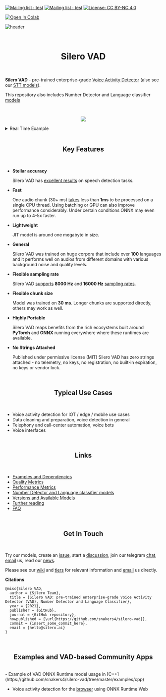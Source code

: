 [![Mailing list : test](http://img.shields.io/badge/Email-gray.svg?style=for-the-badge&logo=gmail)](mailto:hello@silero.ai) [![Mailing list : test](http://img.shields.io/badge/Telegram-blue.svg?style=for-the-badge&logo=telegram)](https://t.me/silero_speech) [![License: CC BY-NC 4.0](https://img.shields.io/badge/License-MIT-lightgrey.svg?style=for-the-badge)](https://github.com/snakers4/silero-vad/blob/master/LICENSE)

[![Open In Colab](https://colab.research.google.com/assets/colab-badge.svg)](https://colab.research.google.com/github/snakers4/silero-vad/blob/master/silero-vad.ipynb)

![header](https://user-images.githubusercontent.com/12515440/89997349-b3523080-dc94-11ea-9906-ca2e8bc50535.png)

<br/>
<h1 align="center">Silero VAD</h1>
<br/>

**Silero VAD** - pre-trained enterprise-grade [Voice Activity Detector](https://en.wikipedia.org/wiki/Voice_activity_detection) (also see our [STT models](https://github.com/snakers4/silero-models)).

This repository also includes Number Detector and Language classifier [models](https://github.com/snakers4/silero-vad/wiki/Other-Models)

<br/>

<p align="center">
  <img src="https://user-images.githubusercontent.com/36505480/198026365-8da383e0-5398-4a12-b7f8-22c2c0059512.png" />
</p>

<details>
<summary>Real Time Example</summary>

https://user-images.githubusercontent.com/36505480/144874384-95f80f6d-a4f1-42cc-9be7-004c891dd481.mp4

</details>

<br/>
<h2 align="center">Key Features</h2>
<br/>

- **Stellar accuracy**

  Silero VAD has [excellent results](https://github.com/snakers4/silero-vad/wiki/Quality-Metrics#vs-other-available-solutions) on speech detection tasks.
  
- **Fast**

  One audio chunk (30+ ms) [takes](https://github.com/snakers4/silero-vad/wiki/Performance-Metrics#silero-vad-performance-metrics) less than **1ms** to be processed on a single CPU thread. Using batching or GPU can also improve performance considerably. Under certain conditions ONNX may even run up to 4-5x faster. 

- **Lightweight**

  JIT model is around one megabyte in size.

- **General**

  Silero VAD was trained on huge corpora that include over **100** languages and it performs well on audios from different domains with various background noise and quality levels.

- **Flexible sampling rate**

  Silero VAD [supports](https://github.com/snakers4/silero-vad/wiki/Quality-Metrics#sample-rate-comparison)  **8000 Hz** and **16000 Hz** [sampling rates](https://en.wikipedia.org/wiki/Sampling_(signal_processing)#Sampling_rate).

- **Flexible chunk size**

  Model was trained on **30 ms**. Longer chunks are supported directly, others may work as well.

- **Highly Portable**

  Silero VAD reaps benefits from the rich ecosystems built around **PyTorch** and **ONNX** running everywhere where these runtimes are available.

- **No Strings Attached**

   Published under permissive license (MIT) Silero VAD has zero strings attached - no telemetry, no keys, no registration, no built-in expiration, no keys or vendor lock.

<br/>
<h2 align="center">Typical Use Cases</h2>
<br/>

- Voice activity detection for IOT / edge / mobile use cases
- Data cleaning and preparation, voice detection in general
- Telephony and call-center automation, voice bots
- Voice interfaces

<br/>
<h2 align="center">Links</h2>
<br/>


- [Examples and Dependencies](https://github.com/snakers4/silero-vad/wiki/Examples-and-Dependencies#dependencies)
- [Quality Metrics](https://github.com/snakers4/silero-vad/wiki/Quality-Metrics)
- [Performance Metrics](https://github.com/snakers4/silero-vad/wiki/Performance-Metrics)
- [Number Detector and Language classifier models](https://github.com/snakers4/silero-vad/wiki/Other-Models)
- [Versions and Available Models](https://github.com/snakers4/silero-vad/wiki/Version-history-and-Available-Models)
- [Further reading](https://github.com/snakers4/silero-models#further-reading)
- [FAQ](https://github.com/snakers4/silero-vad/wiki/FAQ)

<br/>
<h2 align="center">Get In Touch</h2>
<br/>

Try our models, create an [issue](https://github.com/snakers4/silero-vad/issues/new), start a [discussion](https://github.com/snakers4/silero-vad/discussions/new), join our telegram [chat](https://t.me/silero_speech), [email](mailto:hello@silero.ai) us, read our [news](https://t.me/silero_news).

Please see our [wiki](https://github.com/snakers4/silero-models/wiki) and [tiers](https://github.com/snakers4/silero-models/wiki/Licensing-and-Tiers) for relevant information and [email](mailto:hello@silero.ai) us directly.

**Citations**

```
@misc{Silero VAD,
  author = {Silero Team},
  title = {Silero VAD: pre-trained enterprise-grade Voice Activity Detector (VAD), Number Detector and Language Classifier},
  year = {2021},
  publisher = {GitHub},
  journal = {GitHub repository},
  howpublished = {\url{https://github.com/snakers4/silero-vad}},
  commit = {insert_some_commit_here},
  email = {hello@silero.ai}
}
```

<br/>
<h2 align="center">Examples and VAD-based Community Apps</h2>
<br/>
- Example of VAD ONNX Runtime model usage in [C++](https://github.com/snakers4/silero-vad/tree/master/examples/cpp) 

- Voice activity detection for the [browser](https://github.com/ricky0123/vad) using ONNX Runtime Web 
